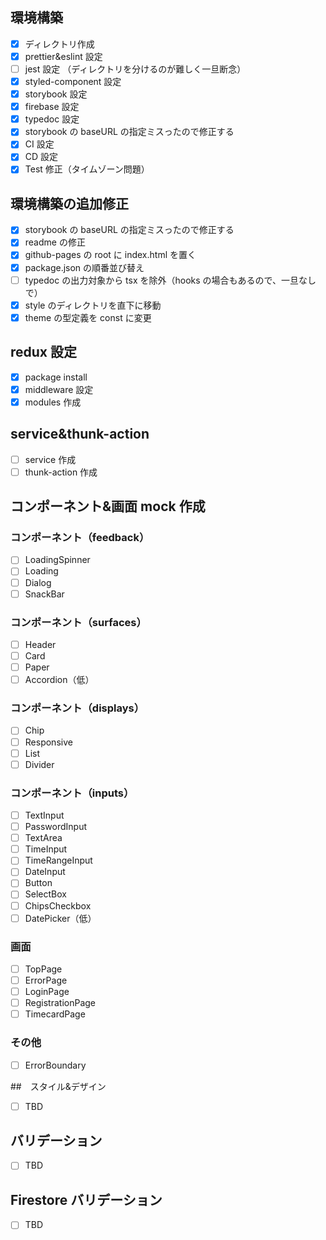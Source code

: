 ## 環境構築

- [x] ディレクトリ作成
- [x] prettier&eslint 設定
- [ ] jest 設定 （ディレクトリを分けるのが難しく一旦断念）
- [x] styled-component 設定
- [x] storybook 設定
- [x] firebase 設定
- [x] typedoc 設定
- [x] storybook の baseURL の指定ミスったので修正する
- [x] CI 設定
- [x] CD 設定
- [x] Test 修正（タイムゾーン問題）

## 環境構築の追加修正

- [x] storybook の baseURL の指定ミスったので修正する
- [x] readme の修正
- [x] github-pages の root に index.html を置く
- [x] package.json の順番並び替え
- [ ] typedoc の出力対象から tsx を除外（hooks の場合もあるので、一旦なしで）
- [x] style のディレクトリを直下に移動
- [x] theme の型定義を const に変更

## redux 設定

- [x] package install
- [x] middleware 設定
- [x] modules 作成

## service&thunk-action

- [ ] service 作成
- [ ] thunk-action 作成

## コンポーネント&画面 mock 作成

### コンポーネント（feedback）

- [ ] LoadingSpinner
- [ ] Loading
- [ ] Dialog
- [ ] SnackBar

### コンポーネント（surfaces）

- [ ] Header
- [ ] Card
- [ ] Paper
- [ ] Accordion（低）

### コンポーネント（displays）

- [ ] Chip
- [ ] Responsive
- [ ] List
- [ ] Divider

### コンポーネント（inputs）

- [ ] TextInput
- [ ] PasswordInput
- [ ] TextArea
- [ ] TimeInput
- [ ] TimeRangeInput
- [ ] DateInput
- [ ] Button
- [ ] SelectBox
- [ ] ChipsCheckbox
- [ ] DatePicker（低）

### 画面

- [ ] TopPage
- [ ] ErrorPage
- [ ] LoginPage
- [ ] RegistrationPage
- [ ] TimecardPage

### その他

- [ ] ErrorBoundary

##　スタイル&デザイン

- [ ] TBD

## バリデーション

- [ ] TBD

## Firestore バリデーション

- [ ] TBD
